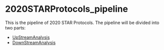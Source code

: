 # 2020STARProtocols_pipeline
This is the pipeline of 2020 STAR Protocols. The pipeline will be divided into two parts:

- [UpStreamAnalysis](UpStreamAnalysis/README.md)
- [DownStreamAnalysis](DownStreamAnalysis/README.md)
